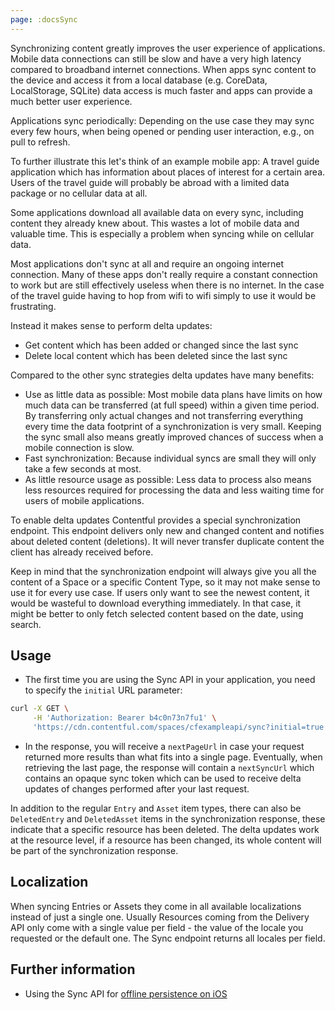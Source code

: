 ```yaml
---
page: :docsSync
---
```


Synchronizing content greatly improves the user experience of applications. Mobile data connections can still be slow and have a very high latency compared to broadband internet connections. When apps sync content to the device and access it from a local database (e.g. CoreData, LocalStorage, SQLite) data access is much faster and apps can provide a much better user experience.

Applications sync periodically: Depending on the use case they may sync every few hours, when being opened or pending user interaction, e.g., on pull to refresh.

To further illustrate this let's think of an example mobile app: A travel guide application which has information about places of interest for a certain area. Users of the travel guide will probably be abroad with a limited data package or no cellular data at all.

Some applications download all available data on every sync, including content they already knew about. This wastes a lot of mobile data and valuable time. This is especially a problem when syncing while on cellular data.

Most applications don't sync at all and require an ongoing internet connection. Many of these apps don't really require a constant connection to work but are still effectively useless when there is no internet. In the case of the travel guide having to hop from wifi to wifi simply to use it would be frustrating.

Instead it makes sense to perform delta updates:

- Get content which has been added or changed since the last sync
- Delete local content which has been deleted since the last sync

Compared to the other sync strategies delta updates have many benefits:

- Use as little data as possible: Most mobile data plans have limits on how much data can be transferred (at full speed) within a given time period. By transferring only actual changes and not transferring everything every time the data footprint of a synchronization is very small. Keeping the sync small also means greatly improved chances of success when a mobile connection is slow.
- Fast synchronization: Because individual syncs are small they will only take a few seconds at most.
- As little resource usage as possible: Less data to process also means less resources required for processing the data and less waiting time for users of mobile applications.

To enable delta updates Contentful provides a special synchronization endpoint. This endpoint delivers only new and changed content and notifies about deleted content (deletions). It will never transfer duplicate content the client has already received before.

Keep in mind that the synchronization endpoint will always give you all the content of a Space or a specific Content Type, so it may not make sense to use it for every use case. If users only want to see the newest content, it would be wasteful to download everything immediately. In that case, it might be better to only fetch selected content based on the date, using search.

## Usage

- The first time you are using the Sync API in your application, you need to specify the `initial` URL parameter:

~~~ bash
curl -X GET \
     -H 'Authorization: Bearer b4c0n73n7fu1' \
     'https://cdn.contentful.com/spaces/cfexampleapi/sync?initial=true'
~~~

- In the response, you will receive a `nextPageUrl` in case your request returned more results than what fits into a single page. Eventually, when retrieving the last page, the response will contain a `nextSyncUrl` which contains an opaque sync token which can be used to receive delta updates of changes performed after your last request.

In addition to the regular `Entry` and `Asset` item types, there can also be `DeletedEntry` and `DeletedAsset` items in the synchronization response, these indicate that a specific resource has been deleted. The delta updates work at the resource level, if a resource has been changed, its whole content will be part of the synchronization response.

## Localization

When syncing Entries or Assets they come in all available localizations instead of just a single one. Usually Resources coming from the Delivery API only come with a single value per field - the value of the locale you requested or the default one. The Sync endpoint returns all locales per field.

## Further information

- Using the Sync API for [offline persistence on iOS](/developers/docs/tutorials/ios/offline-persistence-in-ios-sdk/)

<!-- TODO Link back to CDA reference -->
